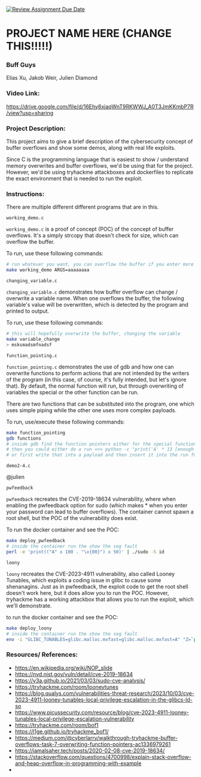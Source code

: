 [![Review Assignment Due Date](https://classroom.github.com/assets/deadline-readme-button-22041afd0340ce965d47ae6ef1cefeee28c7c493a6346c4f15d667ab976d596c.svg)](https://classroom.github.com/a/am3xLbu5)

# PROJECT NAME HERE (CHANGE THIS!!!!!)

### Buff Guys

Elias Xu, Jakob Weir, Julien Diamond

### Video Link:
https://drive.google.com/file/d/16Ehy6xjaqWnT9RKWWJ_A0T3JmKKmbP7R/view?usp=sharing

### Project Description:

This project aims to give a brief description of the cybersecurity concept of buffer overflows and show some demos, along with real life exploits.

Since C is the programming language that is easiest to show / understand memory overwrites and buffer overflows, we'd be using that for the project. However, we'd be using tryhackme attackboxes and dockerfiles to replicate the exact environment that is needed to run the exploit.

### Instructions:

There are multiple different different programs that are in this.

`working_demo.c`

`working_demo.c` is a proof of concept (POC) of the concept of buffer overflows. It's a simply strcopy that doesn't check for size, which can overflow the buffer.

To run, use these following commands:

```sh
# run whatever you want, you can overflow the buffer if you enter more than ~5 characters
make working_demo ARGS=aaaaaaaa
```

`changing_variable.c`

`changing_variable.c` demonstrates how buffer overflow can change / overwrite a variable name. When one overflows the buffer, the following variable's value will be overwritten, which is detected by the program and printed to output. 

To run, use these following commands:

```sh
# this will hopefully overwrite the buffer, changing the variable
make variable_change
> msksmadsmfnadsf
```

`function_pointing.c`

`function_pointing.c` demonstrates the use of gdb and how one can overwrite functions to perform actions that are not intended by the writers of the program (in this case, of course, it's fully intended, but let's ignore that). By default, the normal function will run, but through overwriting of variables the special or the other function can be run.

There are two functions that can be substituted into the program, one which uses simple piping while the other one uses more complex payloads. 

To run, use/execute these following commands:

```sh
make function_pointing
gdb functions
# inside gdb find the function pointers either for the special function or the other function
# then you could either do a run <<< python -c "print('A' * 13 [enough to overflow] + pointer code)"
# or first write that into a payload and then insert it into the run function
```

`demo2-4.c`

@julien

`pwfeedback`

`pwfeedback` recreates the CVE-2019-18634 vulnerability, where when enabling the pwfeedback option for sudo (which makes * when you enter your password can lead to buffer overflows). The container cannot spawn a root shell, but the POC of the vulnerability does exist. 

To run the docker container and see the POC:

```sh
make deploy_pwfeedback
# inside the container run the show the seg fault
perl -e 'print(("A" x 100 . "\x{00}") x 50)' | ./sudo -S id
```

`loony`

`loony` recreates the CVE-2023-4911 vulnerability, also called Looney Tunables, which exploits a coding issue in glibc to cause some shenanagins. Just as in pwfeedback, the exploit code to get the root shell doesn't work here, but it does allow you to run the POC. However, tryhackme has a working attackbox that allows you to run the exploit, which we'll demonstrate. 

to run the docker container and see the POC:

```sh
make deploy_loony
# inside the container run the show the seg fault
env -i "GLIBC_TUNABLES=glibc.malloc.mxfast=glibc.malloc.mxfast=A" "Z=`printf '%08192x' 1`" /usr/bin/su --help
```

### Resources/ References:

- https://en.wikipedia.org/wiki/NOP_slide
- https://nvd.nist.gov/vuln/detail/cve-2019-18634
- https://y3a.github.io/2021/03/03/sudo-cve-analysis/
- https://tryhackme.com/room/looneytunes
- https://blog.qualys.com/vulnerabilities-threat-research/2023/10/03/cve-2023-4911-looney-tunables-local-privilege-escalation-in-the-glibcs-ld-so 
- https://www.picussecurity.com/resource/blog/cve-2023-4911-looney-tunables-local-privilege-escalation-vulnerability 
- https://tryhackme.com/room/bof1 
- https://l1ge.github.io/tryhackme_bof1/ 
- https://medium.com/@cyberlarry/walkthrough-tryhackme-buffer-overflows-task-7-overwriting-function-pointers-ac1336979261
- https://iamalsaher.tech/posts/2020-02-08-cve-2019-18634/ 
- https://stackoverflow.com/questions/4700998/explain-stack-overflow-and-heap-overflow-in-programming-with-example
- 